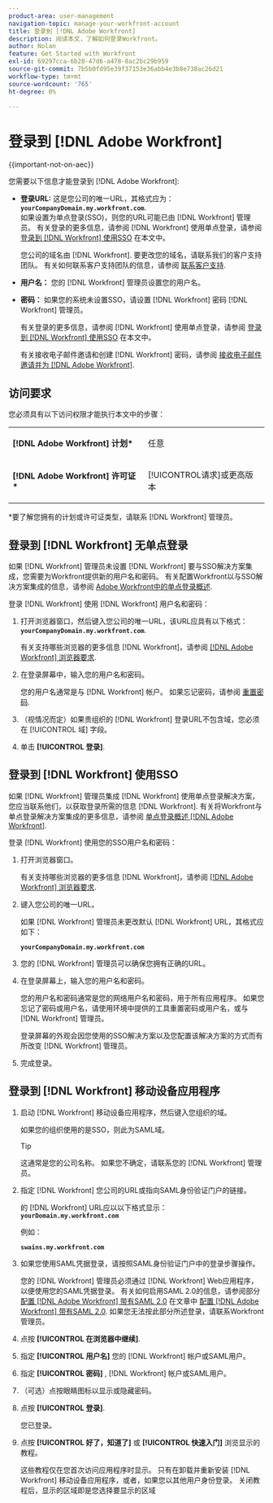 ```yaml
---
product-area: user-management
navigation-topic: manage-your-workfront-account
title: 登录到 [!DNL Adobe Workfront]
description: 阅读本文，了解如何登录Workfront。
author: Nolan
feature: Get Started with Workfront
exl-id: 69297cca-6b28-47d6-a478-8ac2bc29b959
source-git-commit: 7b5b0fd95e39f37153e36abb4e3b8e738ac26d21
workflow-type: tm+mt
source-wordcount: '765'
ht-degree: 0%

---
```


# 登录到 [!DNL Adobe Workfront]

{{important-not-on-aec}}

您需要以下信息才能登录到 [!DNL Adobe Workfront]:

* **登录URL:** 这是您公司的唯一URL，其格式应为： **`yourCompanyDomain.my.workfront.com`**.\
   如果设置为单点登录(SSO)，则您的URL可能已由 [!DNL Workfront] 管理员。 有关登录的更多信息，请参阅 [!DNL Workfront] 使用单点登录，请参阅 [登录到 [!DNL Workfront] 使用SSO](#log-in-to-workfront-with-sso) 在本文中。

   您公司的域名由 [!DNL Workfront]. 要更改您的域名，请联系我们的客户支持团队。 有关如何联系客户支持团队的信息，请参阅 [联系客户支持](../../../workfront-basics/tips-tricks-and-troubleshooting/contact-customer-support.md).

* **用户名：** 您的 [!DNL Workfront] 管理员设置您的用户名。
* **密码：** 如果您的系统未设置SSO，请设置 [!DNL Workfront] 密码 [!DNL Workfront] 管理员。

   有关登录的更多信息，请参阅 [!DNL Workfront] 使用单点登录，请参阅 [登录到 [!DNL Workfront] 使用SSO](#log-in-to-workfront-with-sso) 在本文中。

   有关接收电子邮件邀请和创建 [!DNL Workfront] 密码，请参阅 [接收电子邮件邀请并为 [!DNL Adobe Workfront]](../../../workfront-basics/manage-your-account-and-profile/managing-your-workfront-account/receive-email-invitations.md).

## 访问要求

您必须具有以下访问权限才能执行本文中的步骤：

<table style="table-layout:auto"> 
 <col> 
 </col> 
 <col> 
 </col> 
 <tbody> 
  <tr> 
   <td role="rowheader"><strong>[!DNL Adobe Workfront] 计划*</strong></td> 
   <td> <p>任意</p> </td> 
  </tr> 
  <tr> 
   <td role="rowheader"><strong>[!DNL Adobe Workfront] 许可证*</strong></td> 
   <td> <p>[!UICONTROL请求]或更高版本</p> </td> 
  </tr> 
 </tbody> 
</table>

&#42;要了解您拥有的计划或许可证类型，请联系 [!DNL Workfront] 管理员。

## 登录到 [!DNL Workfront] 无单点登录

如果 [!DNL Workfront] 管理员未设置 [!DNL Workfront] 要与SSO解决方案集成，您需要为Workfront提供新的用户名和密码。 有关配置Workfront以与SSO解决方案集成的信息，请参阅 [Adobe Workfront中的单点登录概述](../../../administration-and-setup/add-users/single-sign-on/sso-in-workfront.md).

登录 [!DNL Workfront] 使用 [!DNL Workfront] 用户名和密码：

1. 打开浏览器窗口，然后键入您公司的唯一URL，该URL应具有以下格式： **`yourCompanyDomain.my.workfront.com`**.

   有关支持哪些浏览器的更多信息 [!DNL Workfront]，请参阅 [[!DNL Adobe Workfront] 浏览器要求](../../../workfront-basics/workfront-browser-requirements.md).

1. 在登录屏幕中，输入您的用户名和密码。

   您的用户名通常是与 [!DNL Workfront] 帐户。 如果忘记密码，请参阅 [重置密码](../../../workfront-basics/manage-your-account-and-profile/managing-your-workfront-account/reset-your-password.md).

1. （视情况而定）如果贵组织的 [!DNL Workfront] 登录URL不包含域，您必须在 [!UICONTROL 域] 字段。
1. 单击 **[!UICONTROL 登录]**.

## 登录到 [!DNL Workfront] 使用SSO

如果 [!DNL Workfront] 管理员集成 [!DNL Workfront] 使用单点登录解决方案，您应当联系他们，以获取登录所需的信息 [!DNL Workfront]. 有关将Workfront与单点登录解决方案集成的更多信息，请参阅 [单点登录概述 [!DNL Adobe Workfront]](../../../administration-and-setup/add-users/single-sign-on/sso-in-workfront.md).

登录 [!DNL Workfront] 使用您的SSO用户名和密码：

1. 打开浏览器窗口。

   有关支持哪些浏览器的更多信息 [!DNL Workfront]，请参阅 [[!DNL Adobe Workfront] 浏览器要求](../../../workfront-basics/workfront-browser-requirements.md).

1. 键入您公司的唯一URL。

   如果 [!DNL Workfront] 管理员未更改默认 [!DNL Workfront] URL，其格式应如下：

   **`yourCompanyDomain.my.workfront.com`**

1. 您的 [!DNL Workfront] 管理员可以确保您拥有正确的URL。
1. 在登录屏幕上，输入您的用户名和密码。

   您的用户名和密码通常是您的网络用户名和密码，用于所有应用程序。 如果您忘记了密码或用户名，请使用环境中提供的工具重置密码或用户名，或与 [!DNL Workfront] 管理员。

   登录屏幕的外观会因您使用的SSO解决方案以及您配置该解决方案的方式而有所改变 [!DNL Workfront] 管理员。

1. 完成登录。

## 登录到 [!DNL Workfront] 移动设备应用程序

1. 启动 [!DNL Workfront] 移动设备应用程序，然后键入您组织的域。

   如果您的组织使用的是SSO，则此为SAML域。

   >[!TIP]
   >
   >这通常是您的公司名称。 如果您不确定，请联系您的 [!DNL Workfront] 管理员。

1. 指定 [!DNL Workfront] 您公司的URL或指向SAML身份验证门户的链接。

   的 [!DNL Workfront] URL应以以下格式显示：
   **`yourDomain.my.workfront.com`**

   例如：

   **`swains.my.workfront.com`**

1. 如果您使用SAML凭据登录，请按照SAML身份验证门户中的登录步骤操作。

   您的 [!DNL Workfront] 管理员必须通过 [!DNL Workfront] Web应用程序，以便使用您的SAML凭据登录。 有关如何启用SAML 2.0的信息，请参阅部分 [配置 [!DNL Adobe Workfront] 带有SAML 2.0](../../../administration-and-setup/add-users/single-sign-on/configure-workfront-saml-2.md#saml-with-workfront-web-app) 在文章中 [配置 [!DNL Adobe Workfront] 带有SAML 2.0](../../../administration-and-setup/add-users/single-sign-on/configure-workfront-saml-2.md). 如果您无法按此部分所述登录，请联系Workfront管理员。

1. 点按 **[!UICONTROL 在浏览器中继续]**.
1. 指定 **[!UICONTROL 用户名]** 您的 [!DNL Workfront] 帐户或SAML用户。
1. 指定 **[!UICONTROL 密码]** , [!DNL Workfront] 帐户或SAML用户。
1. （可选）点按眼睛图标以显示或隐藏密码。
1. 点按 **[!UICONTROL 登录]**.

   您已登录。

1. 点按 **[!UICONTROL 好了，知道了]** 或 **[!UICONTROL 快速入门]** 浏览显示的教程。

   这些教程仅在您首次访问应用程序时显示。 只有在卸载并重新安装 [!DNL Workfront] 移动设备应用程序，或者，如果您以其他用户身份登录。 关闭教程后，显示的区域即是您选择要显示的区域
